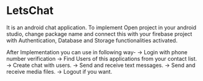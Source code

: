 # LetsChat

It is an android chat application.
To implement Open project in your android studio, change package name and connect this with your firebase project with Authentication, Database and Storage functionalities activated.

After Implementation you can use in following way-
 -> Login with phone number verification
 -> Find Users of this applications from your contact list.
 -> Create chat with users.
 -> Send and receive text messages.
 -> Send and receive media files.
 -> Logout if you want.
